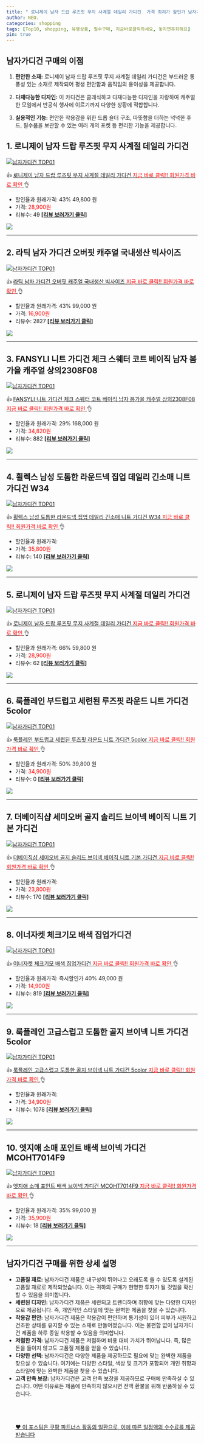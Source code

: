 ```yaml
---
title: " 로니제이 남자 드랍 루즈핏 무지 사계절 데일리 가디건  가격 최저가 할인가 남자가디건 최저가 추천 제품 비교"
author: NEO.
categories: shopping
tags: [Top10, shopping, 유행상품, 필수구매, 지금바로클릭하세요, 놓치면후회해요]
pin: true
---
```

## 남자가디건 구매의 이점
1. **편안한 소재:** 로니제이 남자 드랍 루즈핏 무지 사계절 데일리 가디건은 부드러운 통풍성 있는 소재로 제작되어 평생 편안함과 움직임의 용이성을 제공합니다.

2. **다재다능한 디자인:** 이 카디건은 클래식하고 다재다능한 디자인을 자랑하여 캐주얼한 모임에서 반공식 행사에 이르기까지 다양한 상황에 적합합니다.

3. **실용적인 기능:** 편안한 착용감을 위한 드롭 숄더 구조, 따뜻함을 더하는 넉넉한 후드, 필수품을 보관할 수 있는 여러 개의 포켓 등 편리한 기능을 제공합니다.

   

## 1.  로니제이 남자 드랍 루즈핏 무지 사계절 데일리 가디건 

[![남자가디건 TOP01](https://thumbnail7.coupangcdn.com/thumbnails/remote/490x490ex/image/vendor_inventory/3cd0/ec7495395194f3961aa33c2f0b781d0f20030a314e3f6e269964ba2427dc.jpg)](https://link.coupang.com/re/AFFSDP?lptag=AF3617701&subid=GithubCoopas&pageKey=6357894446&traceid=V0-153&itemId=13407772699&vendorItemId=86491772096)


👍 [ 로니제이 남자 드랍 루즈핏 무지 사계절 데일리 가디건  <font color=red> 지금 바로 클릭!! 회원가격 바로 확인 </font> ](https://link.coupang.com/re/AFFSDP?lptag=AF3617701&subid=GithubCoopas&pageKey=6357894446&traceid=V0-153&itemId=13407772699&vendorItemId=86491772096) 👌 


- 할인율과 원래가격: 43%  49,800   원
- 가격: <span style='color:red'>28,900원</span>
- 리뷰수: 49  [**[리뷰 보러가기 클릭]**](https://link.coupang.com/re/AFFSDP?lptag=AF3617701&subid=GithubCoopas&pageKey=6357894446&traceid=V0-153&itemId=13407772699&vendorItemId=86491772096)

[![](/discount_price.png)](https://link.coupang.com/re/AFFSDP?lptag=AF3617701&subid=GithubCoopas&pageKey=6357894446&traceid=V0-153&itemId=13407772699&vendorItemId=86491772096)

---


   

## 2.  라틱 남자 가디건 오버핏 캐주얼 국내생산 빅사이즈 

[![남자가디건 TOP01](https://thumbnail7.coupangcdn.com/thumbnails/remote/490x490ex/image/vendor_inventory/a8ed/f996c875392c8c5937c90cd703c1e04fc9d0f05e062588f40f6edd6c67f8.jpg)](https://link.coupang.com/re/AFFSDP?lptag=AF3617701&subid=GithubCoopas&pageKey=7840369928&traceid=V0-153&itemId=21342438729&vendorItemId=88400441317)


👍 [ 라틱 남자 가디건 오버핏 캐주얼 국내생산 빅사이즈  <font color=red> 지금 바로 클릭!! 회원가격 바로 확인 </font> ](https://link.coupang.com/re/AFFSDP?lptag=AF3617701&subid=GithubCoopas&pageKey=7840369928&traceid=V0-153&itemId=21342438729&vendorItemId=88400441317) 👌 


- 할인율과 원래가격: 43%  99,000   원
- 가격: <span style='color:red'>16,900원</span>
- 리뷰수: 2827  [**[리뷰 보러가기 클릭]**](https://link.coupang.com/re/AFFSDP?lptag=AF3617701&subid=GithubCoopas&pageKey=7840369928&traceid=V0-153&itemId=21342438729&vendorItemId=88400441317)

[![](/discount_price.png)](https://link.coupang.com/re/AFFSDP?lptag=AF3617701&subid=GithubCoopas&pageKey=7840369928&traceid=V0-153&itemId=21342438729&vendorItemId=88400441317)

---


   

## 3.  FANSYLI 니트 가디건 체크 스웨터 코트 베이직 남자 봄가을 캐주얼 상의2308F08 

[![남자가디건 TOP01](https://thumbnail6.coupangcdn.com/thumbnails/remote/490x490ex/image/vendor_inventory/0907/21695510614b3b18c8b6e5a1e02692c97478f4438d38699f4663710bb590.jpg)](https://link.coupang.com/re/AFFSDP?lptag=AF3617701&subid=GithubCoopas&pageKey=7518739779&traceid=V0-153&itemId=19715669553&vendorItemId=87328979057)


👍 [ FANSYLI 니트 가디건 체크 스웨터 코트 베이직 남자 봄가을 캐주얼 상의2308F08  <font color=red> 지금 바로 클릭!! 회원가격 바로 확인 </font> ](https://link.coupang.com/re/AFFSDP?lptag=AF3617701&subid=GithubCoopas&pageKey=7518739779&traceid=V0-153&itemId=19715669553&vendorItemId=87328979057) 👌 


- 할인율과 원래가격: 29%  168,000   원
- 가격: <span style='color:red'>34,820원</span>
- 리뷰수: 882  [**[리뷰 보러가기 클릭]**](https://link.coupang.com/re/AFFSDP?lptag=AF3617701&subid=GithubCoopas&pageKey=7518739779&traceid=V0-153&itemId=19715669553&vendorItemId=87328979057)

[![](/discount_price.png)](https://link.coupang.com/re/AFFSDP?lptag=AF3617701&subid=GithubCoopas&pageKey=7518739779&traceid=V0-153&itemId=19715669553&vendorItemId=87328979057)

---


   

## 4.  휠렉스 남성 도톰한 라운드넥 집업 데일리 긴소매 니트 가디건 W34 

[![남자가디건 TOP01](https://thumbnail9.coupangcdn.com/thumbnails/remote/490x490ex/image/vendor_inventory/594c/d76046339bc412104f0cfb143d46fe4e82d7369b06153d1c5c158aa34a74.jpg)](https://link.coupang.com/re/AFFSDP?lptag=AF3617701&subid=GithubCoopas&pageKey=7670879816&traceid=V0-153&itemId=20462614172&vendorItemId=86947768323)


👍 [ 휠렉스 남성 도톰한 라운드넥 집업 데일리 긴소매 니트 가디건 W34  <font color=red> 지금 바로 클릭!! 회원가격 바로 확인 </font> ](https://link.coupang.com/re/AFFSDP?lptag=AF3617701&subid=GithubCoopas&pageKey=7670879816&traceid=V0-153&itemId=20462614172&vendorItemId=86947768323) 👌 


- 할인율과 원래가격: 
- 가격: <span style='color:red'>35,800원</span>
- 리뷰수: 140  [**[리뷰 보러가기 클릭]**](https://link.coupang.com/re/AFFSDP?lptag=AF3617701&subid=GithubCoopas&pageKey=7670879816&traceid=V0-153&itemId=20462614172&vendorItemId=86947768323)

[![](/discount_price.png)](https://link.coupang.com/re/AFFSDP?lptag=AF3617701&subid=GithubCoopas&pageKey=7670879816&traceid=V0-153&itemId=20462614172&vendorItemId=86947768323)

---


   

## 5.  로니제이 남자 드랍 루즈핏 무지 사계절 데일리 가디건 

[![남자가디건 TOP01](https://thumbnail8.coupangcdn.com/thumbnails/remote/490x490ex/image/vendor_inventory/a34f/fcf53b2c5ae71861948bbd8b69d419fb070febd0fb5ab9bb3024c6efc0d4.jpg)](https://link.coupang.com/re/AFFSDP?lptag=AF3617701&subid=GithubCoopas&pageKey=6357894446&traceid=V0-153&itemId=13407772695&vendorItemId=86491772187)


👍 [ 로니제이 남자 드랍 루즈핏 무지 사계절 데일리 가디건  <font color=red> 지금 바로 클릭!! 회원가격 바로 확인 </font> ](https://link.coupang.com/re/AFFSDP?lptag=AF3617701&subid=GithubCoopas&pageKey=6357894446&traceid=V0-153&itemId=13407772695&vendorItemId=86491772187) 👌 


- 할인율과 원래가격: 66%  59,800   원
- 가격: <span style='color:red'>28,900원</span>
- 리뷰수: 62  [**[리뷰 보러가기 클릭]**](https://link.coupang.com/re/AFFSDP?lptag=AF3617701&subid=GithubCoopas&pageKey=6357894446&traceid=V0-153&itemId=13407772695&vendorItemId=86491772187)

[![](/discount_price.png)](https://link.coupang.com/re/AFFSDP?lptag=AF3617701&subid=GithubCoopas&pageKey=6357894446&traceid=V0-153&itemId=13407772695&vendorItemId=86491772187)

---


   

## 6.  룩플레인 부드럽고 세련된 루즈핏 라운드 니트 가디건 5color 

[![남자가디건 TOP01](https://thumbnail10.coupangcdn.com/thumbnails/remote/490x490ex/image/vendor_inventory/1ac3/558cd7dd59f37605a720be465aa699c47a888e8c8a5d478d70a6493b51c6.jpg)](https://link.coupang.com/re/AFFSDP?lptag=AF3617701&subid=GithubCoopas&pageKey=7045636333&traceid=V0-153&itemId=17435620182&vendorItemId=84605068975)


👍 [ 룩플레인 부드럽고 세련된 루즈핏 라운드 니트 가디건 5color  <font color=red> 지금 바로 클릭!! 회원가격 바로 확인 </font> ](https://link.coupang.com/re/AFFSDP?lptag=AF3617701&subid=GithubCoopas&pageKey=7045636333&traceid=V0-153&itemId=17435620182&vendorItemId=84605068975) 👌 


- 할인율과 원래가격: 50%  39,800   원
- 가격: <span style='color:red'>34,900원</span>
- 리뷰수: 0  [**[리뷰 보러가기 클릭]**](https://link.coupang.com/re/AFFSDP?lptag=AF3617701&subid=GithubCoopas&pageKey=7045636333&traceid=V0-153&itemId=17435620182&vendorItemId=84605068975)

[![](/discount_price.png)](https://link.coupang.com/re/AFFSDP?lptag=AF3617701&subid=GithubCoopas&pageKey=7045636333&traceid=V0-153&itemId=17435620182&vendorItemId=84605068975)

---


   

## 7.  더베이직샵 세미오버 골지 솔리드 브이넥 베이직 니트 기본 가디건 

[![남자가디건 TOP01](https://thumbnail7.coupangcdn.com/thumbnails/remote/490x490ex/image/vendor_inventory/c2e9/6508e4a2fb0a0d8e4bd8c1150d1cc55f2d2d8167447032f8217f03861d8e.jpg)](https://link.coupang.com/re/AFFSDP?lptag=AF3617701&subid=GithubCoopas&pageKey=2130084182&traceid=V0-153&itemId=6116532987&vendorItemId=76897124764)


👍 [ 더베이직샵 세미오버 골지 솔리드 브이넥 베이직 니트 기본 가디건  <font color=red> 지금 바로 클릭!! 회원가격 바로 확인 </font> ](https://link.coupang.com/re/AFFSDP?lptag=AF3617701&subid=GithubCoopas&pageKey=2130084182&traceid=V0-153&itemId=6116532987&vendorItemId=76897124764) 👌 


- 할인율과 원래가격: 
- 가격: <span style='color:red'>23,800원</span>
- 리뷰수: 170  [**[리뷰 보러가기 클릭]**](https://link.coupang.com/re/AFFSDP?lptag=AF3617701&subid=GithubCoopas&pageKey=2130084182&traceid=V0-153&itemId=6116532987&vendorItemId=76897124764)

[![](/discount_price.png)](https://link.coupang.com/re/AFFSDP?lptag=AF3617701&subid=GithubCoopas&pageKey=2130084182&traceid=V0-153&itemId=6116532987&vendorItemId=76897124764)

---


   

## 8.  이너자켓 체크기모 배색 집업가디건 

[![남자가디건 TOP01](https://thumbnail8.coupangcdn.com/thumbnails/remote/490x490ex/image/vendor_inventory/76a1/c4ce6388716d987be5a8527fc0b0ebc41c312b52c6c6d8dc9795e3315578.jpg)](https://link.coupang.com/re/AFFSDP?lptag=AF3617701&subid=GithubCoopas&pageKey=6714306669&traceid=V0-153&itemId=2155418147&vendorItemId=88377682016)


👍 [ 이너자켓 체크기모 배색 집업가디건  <font color=red> 지금 바로 클릭!! 회원가격 바로 확인 </font> ](https://link.coupang.com/re/AFFSDP?lptag=AF3617701&subid=GithubCoopas&pageKey=6714306669&traceid=V0-153&itemId=2155418147&vendorItemId=88377682016) 👌 


- 할인율과 원래가격: 즉시할인가 40%  49,000   원
- 가격: <span style='color:red'>14,900원</span>
- 리뷰수: 819  [**[리뷰 보러가기 클릭]**](https://link.coupang.com/re/AFFSDP?lptag=AF3617701&subid=GithubCoopas&pageKey=6714306669&traceid=V0-153&itemId=2155418147&vendorItemId=88377682016)

[![](/discount_price.png)](https://link.coupang.com/re/AFFSDP?lptag=AF3617701&subid=GithubCoopas&pageKey=6714306669&traceid=V0-153&itemId=2155418147&vendorItemId=88377682016)

---


   

## 9.  룩플레인 고급스럽고 도톰한 골지 브이넥 니트 가디건 5color 

[![남자가디건 TOP01](https://thumbnail8.coupangcdn.com/thumbnails/remote/490x490ex/image/vendor_inventory/9e1a/7596db3aa9571972b64a1180f2cf983945825e9556ca3e10464bd52006e9.jpg)](https://link.coupang.com/re/AFFSDP?lptag=AF3617701&subid=GithubCoopas&pageKey=7045768570&traceid=V0-153&itemId=17436144296&vendorItemId=84605134283)


👍 [ 룩플레인 고급스럽고 도톰한 골지 브이넥 니트 가디건 5color  <font color=red> 지금 바로 클릭!! 회원가격 바로 확인 </font> ](https://link.coupang.com/re/AFFSDP?lptag=AF3617701&subid=GithubCoopas&pageKey=7045768570&traceid=V0-153&itemId=17436144296&vendorItemId=84605134283) 👌 


- 할인율과 원래가격: 
- 가격: <span style='color:red'>34,900원</span>
- 리뷰수: 1078  [**[리뷰 보러가기 클릭]**](https://link.coupang.com/re/AFFSDP?lptag=AF3617701&subid=GithubCoopas&pageKey=7045768570&traceid=V0-153&itemId=17436144296&vendorItemId=84605134283)

[![](/discount_price.png)](https://link.coupang.com/re/AFFSDP?lptag=AF3617701&subid=GithubCoopas&pageKey=7045768570&traceid=V0-153&itemId=17436144296&vendorItemId=84605134283)

---


   

## 10.  엣지애 소매 포인트 배색 브이넥 가디건 MCOHT7014F9 

[![남자가디건 TOP01](https://thumbnail7.coupangcdn.com/thumbnails/remote/490x490ex/image/vendor_inventory/1583/03e9c91c813954c10e3e1d43a5356364b429720b727601600685078922d8.jpg)](https://link.coupang.com/re/AFFSDP?lptag=AF3617701&subid=GithubCoopas&pageKey=5620349648&traceid=V0-153&itemId=9109324349&vendorItemId=76396386480)


👍 [ 엣지애 소매 포인트 배색 브이넥 가디건 MCOHT7014F9  <font color=red> 지금 바로 클릭!! 회원가격 바로 확인 </font> ](https://link.coupang.com/re/AFFSDP?lptag=AF3617701&subid=GithubCoopas&pageKey=5620349648&traceid=V0-153&itemId=9109324349&vendorItemId=76396386480) 👌 


- 할인율과 원래가격: 35%  99,000   원
- 가격: <span style='color:red'>35,900원</span>
- 리뷰수: 18  [**[리뷰 보러가기 클릭]**](https://link.coupang.com/re/AFFSDP?lptag=AF3617701&subid=GithubCoopas&pageKey=5620349648&traceid=V0-153&itemId=9109324349&vendorItemId=76396386480)

[![](/discount_price.png)](https://link.coupang.com/re/AFFSDP?lptag=AF3617701&subid=GithubCoopas&pageKey=5620349648&traceid=V0-153&itemId=9109324349&vendorItemId=76396386480)

---
## 남자가디건 구매를 위한 상세 설명
* **고품질 재료:** 남자가디건 제품은 내구성이 뛰어나고 오래도록 쓸 수 있도록 설계된 고품질 재료로 제작되었습니다. 이는 귀하의 구매가 현명한 투자가 될 것임을 확신할 수 있음을 의미합니다.
* **세련된 디자인:** 남자가디건 제품은 세련되고 트렌디하며 취향에 맞는 다양한 디자인으로 제공됩니다. 즉, 개인적인 스타일에 맞는 완벽한 제품을 찾을 수 있습니다.
* **착용감 편안:** 남자가디건 제품은 착용감이 편안하며 통기성이 있어 피부가 시원하고 건조한 상태를 유지할 수 있는 소재로 만들어졌습니다. 이는 불편함 없이 남자가디건 제품을 하루 종일 착용할 수 있음을 의미합니다.
* **저렴한 가격:** 남자가디건 제품은 저렴하며 비용 대비 가치가 뛰어납니다. 즉, 많은 돈을 들이지 않고도 고품질 제품을 얻을 수 있습니다.
* **다양한 선택:** 남자가디건은 다양한 제품을 제공하므로 필요에 맞는 완벽한 제품을 찾으실 수 있습니다. 여기에는 다양한 스타일, 색상 및 크기가 포함되어 개인 취향과 스타일에 맞는 완벽한 제품을 찾을 수 있습니다.
* **고객 만족 보장:** 남자가디건은 고객 만족 보장을 제공하므로 구매에 만족하실 수 있습니다. 어떤 이유로든 제품에 만족하지 않으시면 전액 환불을 위해 반품하실 수 있습니다.<br><br><br><br><br> [ ❤  이 포스팅은 쿠팡 파트너스 활동의 일환으로, 이에 따른 일정액의 수수료를 제공받습니다](https://link.coupang.com/a/bcEFyh)